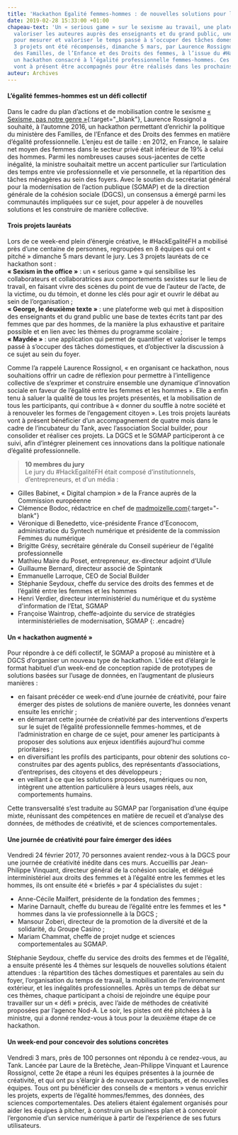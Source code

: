 ```yaml
---
title: 'Hackathon Egalité femmes-hommes : de nouvelles solutions pour l’égalité professionnelle'
date: 2019-02-28 15:33:00 +01:00
chapeau-text: 'Un « serious game » sur le sexisme au travail, une plateforme web pour
  valoriser les auteures auprès des enseignants et du grand public, une application
  pour mesurer et valoriser le temps passé à s’occuper des tâches domestiques : ces
  3 projets ont été récompensés, dimanche 5 mars, par Laurence Rossignol, ministre
  des Familles, de l’Enfance et des Droits des femmes, à l’issue du #HackEgalitéFH,
  un hackathon consacré à l’égalité professionnelle femmes-hommes. Ces 3 projets novateurs
  vont à présent être accompagnés pour être réalisés dans les prochains mois.'
auteur: Archives
---
```


#### L’égalité femmes-hommes est un défi collectif
Dans le cadre du plan d’actions et de mobilisation contre le sexisme [« Sexisme, pas notre genre »](https://www.egalite-femmes-hommes.gouv.fr/dossiers/sexisme-pas-notre-genre/){:target="_blank"}, Laurence Rossignol a souhaité, à l’automne 2016, un hackathon permettant d’enrichir la politique du ministère des Familles, de l’Enfance et des Droits des femmes en matière d’égalité professionnelle. L’enjeu est de taille : en 2012, en France, le salaire net moyen des femmes dans le secteur privé était inférieur de 19% à celui des hommes. Parmi les nombreuses causes sous-jacentes de cette inégalité, la ministre souhaitait mettre un accent particulier sur l’articulation des temps entre vie professionnelle et vie personnelle, et la répartition des tâches ménagères au sein des foyers. Avec le soutien du secrétariat général pour la modernisation de l’action publique (SGMAP) et de la direction générale de la cohésion sociale (DGCS), un consensus a émergé parmi les communautés impliquées sur ce sujet, pour appeler à de nouvelles solutions et les construire de manière collective.

#### Trois projets lauréats
Lors de ce week-end plein d’énergie créative, le #HackEgalitéFH a mobilisé près d’une centaine de personnes, regroupées en 8 équipes qui ont « pitché » dimanche 5 mars devant le jury. Les 3 projets lauréats de ce hackathon sont :<br>
**« Sexism in the office »** : un « serious game » qui sensibilise les collaborateurs et collaboratrices aux comportements sexistes sur le lieu de travail, en faisant vivre des scènes du point de vue de l’auteur de l’acte, de la victime, ou du témoin, et donne les clés pour agir et ouvrir le débat au sein de l’organisation ;<br>
**« George, le deuxième texte »** : une plateforme web qui met à disposition des enseignants et du grand public une base de textes écrits tant par des femmes que par des hommes, de la manière la plus exhaustive et paritaire possible et en lien avec les thèmes du programme scolaire ;<br>
**« Maydée »** : une application qui permet de quantifier et valoriser le temps passé à s’occuper des tâches domestiques, et d’objectiver la discussion à ce sujet au sein du foyer.

Comme l’a rappelé Laurence Rossignol, « en organisant ce hackathon, nous souhaitions offrir un cadre de réflexion pour permettre à l’intelligence collective de s’exprimer et construire ensemble une dynamique d’innovation sociale en faveur de l’égalité entre les femmes et les hommes ». Elle a enfin tenu à saluer la qualité de tous les projets présentés, et la mobilisation de tous les participants, qui contribue à « donner du souffle à notre société et à renouveler les formes de l’engagement citoyen ». Les trois projets lauréats vont à présent bénéficier d’un accompagnement de quatre mois dans le cadre de l’incubateur du Tank, avec l’association Social builder, pour consolider et réaliser ces projets. La DGCS et le SGMAP participeront à ce suivi, afin d’intégrer pleinement ces innovations dans la politique nationale d’égalité professionnelle.

> **10 membres du jury**
> <br>
> Le  jury du #HackEgalitéFH était composé d’institutionnels, d’entrepreneurs, et d'un média :
* Gilles Babinet, « Digital champion » de la France auprès de la Commission européenne
* Clémence Bodoc, rédactrice en chef de [madmoizelle.com](http://www.madmoizelle.com/){:target="-blank"}
* Véronique di Benedetto, vice-présidente France d'Econocom, administratice du Syntech numérique et présidente de la commission Femmes du numérique
* Brigitte Grésy, secrétaire générale du Conseil supérieur de l'égalité professionnelle
* Mathieu Maire du Poset, entrepreneur, ex-directeur adjoint d’Ulule
* Guillaume Bernard, directeur associé de Spintank
* Emmanuelle Larroque, CEO de Social Builder
* Stéphanie Seydoux, cheffe du service des droits des femmes et de l’égalité entre les femmes et les hommes
* Henri Verdier, directeur interministériel du numérique et du système d'information de l’Etat, SGMAP
* Françoise Waintrop, cheffe-adjointe du service de stratégies interministérielles de modernisation, SGMAP
{: .encadre}

#### Un « hackathon augmenté »

Pour répondre à ce défi collectif, le SGMAP a proposé au ministère et à DGCS d’organiser un nouveau type de hackathon. L’idée est d’élargir le format habituel d’un week-end de conception rapide de prototypes de solutions basées sur l’usage de données, en l’augmentant de plusieurs manières :
* en faisant précéder ce week-end d’une journée de créativité, pour faire émerger des pistes de solutions de manière ouverte, les données venant ensuite les enrichir ;
* en démarrant cette journée de créativité par des interventions d’experts sur le sujet de l’égalité professionnelle femmes-hommes, et de l’administration en charge de ce sujet, pour amener les participants à proposer des solutions aux enjeux identifiés aujourd’hui comme prioritaires ;
* en diversifiant les profils des participants, pour obtenir des solutions co-construites par des agents publics, des représentants d’associations, d’entreprises, des citoyens et des développeurs ;
* en veillant à ce que les solutions proposées, numériques ou non, intègrent une attention particulière à leurs usages réels, aux comportements humains.

Cette transversalité s’est traduite au SGMAP par l’organisation d’une équipe mixte, réunissant des compétences en matière de recueil et d’analyse des données, de méthodes de créativité, et de sciences comportementales.

#### Une journée de créativité pour faire émerger des idées
Vendredi 24 février 2017, 70 personnes avaient rendez-vous à la DGCS pour une journée de créativité inédite dans ces murs. Accueillis par Jean-Philippe Vinquant, directeur général de la cohésion sociale, et délégué interministériel aux droits des femmes et à l’égalité entre les femmes et les hommes, ils ont ensuite été « briefés » par 4 spécialistes du sujet :
* Anne-Cécile Mailfert, présidente de la fondation des femmes ;
* Marine Darnault, cheffe du bureau de l’égalité entre les femmes et les * hommes dans la vie professionnelle à la DGCS ;
* Mansour Zoberi,  directeur de la promotion de la diversité et de la solidarité, du Groupe Casino ;
* Mariam Chammat, cheffe de projet nudge et sciences comportementales au SGMAP.

Stéphanie Seydoux, cheffe du service des droits des femmes et de l’égalité, a ensuite présenté les 4 thèmes sur lesquels de nouvelles solutions étaient attendues : la répartition des tâches domestiques et parentales au sein du foyer, l’organisation du temps de travail, la mobilisation de l’environnement extérieur, et les inégalités professionnelles. Après un temps de débat sur ces thèmes, chaque participant a choisi de rejoindre une équipe pour travailler sur un « défi » précis, avec l’aide de méthodes de créativité proposées par l’agence Nod-A. Le soir, les pistes ont été pitchées à la ministre, qui a donné rendez-vous à tous pour la deuxième étape de ce hackathon.

 

#### Un week-end pour concevoir des solutions concrètes

Vendredi 3 mars, près de 100 personnes ont répondu à ce rendez-vous, au Tank. Lancée par Laure de la Bretèche, Jean-Philippe Vinquant et Laurence Rossignol, cette 2e étape a réuni les équipes présentes à la journée de créativité, et qui ont pu s’élargir à de nouveaux participants, et de nouvelles équipes. Tous ont pu bénéficier des conseils de « mentors » venus enrichir les projets, experts de l’égalité hommes/femmes, des données, des sciences comportementales. Des ateliers étaient également organisés pour aider les équipes à pitcher, à construire un business plan et à concevoir l’ergonomie d’un service numérique à partir de l’expérience de ses futurs utilisateurs.









